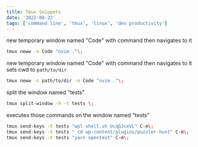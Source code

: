 ```yaml
---
title: Tmux Snippets
date: '2022-08-22'
tags: ['command line', 'tmux', 'linux', 'dev productivity']
---
```


new temporary window named "Code" with command then navigates to it

```bash
tmux neww -n Code "nvim ."\;
```

new temporary window named "Code" with command then navigates to it sets cwd to `path/to/dir`

```bash
tmux neww -c path/to/dir -n Code "nvim ."\;
```

split the window named "tests"

```bash
tmux split-window -h -t tests \;
```

executes those commands on the window named "tests"

```bash
tmux send-keys -t tests "wpl-shell.sh UcqGJceVL" C-m\;
tmux send-keys -t tests " cd wp-content/plugins/puzzler-hunt" C-m\;
tmux send-keys -t tests "yarn opentest" C-m\;
```
